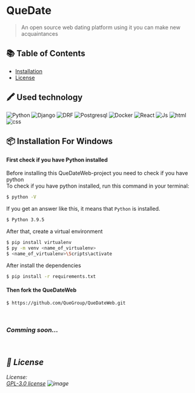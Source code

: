 # QueDate
> An open source web dating platform using it you can make new acquaintances

<!---
<p align="center">

  <img src="https://user-images.githubusercontent.com/72649244/183296141-939297c9-f8d5-46fb-ab32-f569bfe45582.png">

</p>
--->


## :books: Table of Contents

- [Installation](#package-installation-for-windows)
- [License](#scroll-license)



## 🖍 Used technology
![Python](https://img.shields.io/badge/Python-FFD43B?style=for-the-badge&logo=python&logoColor=blue)
![Django](https://img.shields.io/badge/Django-092E20?style=for-the-badge&logo=django&logoColor=green)
![DRF](https://img.shields.io/badge/django%20rest-ff1709?style=for-the-badge&logo=django&logoColor=white)
![Postgresql](https://img.shields.io/badge/PostgreSQL-316192?style=for-the-badge&logo=postgresql&logoColor=white)
![Docker](https://img.shields.io/badge/Docker-2CA5E0?style=for-the-badge&logo=docker&logoColor=white)
![React](https://img.shields.io/badge/React-20232A?style=for-the-badge&logo=react&logoColor=61DAFB)
![Js](https://img.shields.io/badge/JavaScript-323330?style=for-the-badge&logo=javascript&logoColor=F7DF1E)
![html](https://img.shields.io/badge/HTML5-E34F26?style=for-the-badge&logo=html5&logoColor=white)
![css](https://img.shields.io/badge/CSS3-1572B6?style=for-the-badge&logo=css3&logoColor=white)



## :package: Installation For Windows
#### First check if you have Python installed

Before installing this QueDateWeb-project you need to check if you have python\
To check if you have python installed, run this command in your terminal:

```sh
$ python -V
```

If you get an answer like this, it means that `Python` is installed.

```sh
$ Python 3.9.5
```

After that, create a virtual environment
```sh
$ pip install virtualenv
$ py -m venv <name_of_virtualenv>
$ <name_of_virtualenv>\Scripts\activate
```

After install the dependencies
```sh
$ pip install -r requirements.txt
```


#### Then fork the QueDateWeb

```sh
$ https://github.com/QueGroup/QueDateWeb.git
```

<br>

### <i>Comming soon...<i>

<br>

## :scroll: License

License:\
[GPL-3.0 license](LICENSE)
![image](https://user-images.githubusercontent.com/72649244/183296318-59fbd00a-c52a-40fe-ba82-1219183f5033.png)
